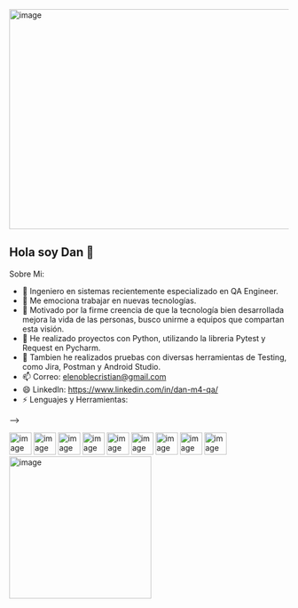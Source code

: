 <img width="1584" height="396" alt="image" src="https://github.com/user-attachments/assets/fd659f82-0a6e-482d-bb06-b3fe8c2736f0" />


## Hola soy Dan 👋

Sobre Mi:

- 🔭 Ingeniero en sistemas recientemente especializado en QA Engineer.
- 🌱 Me emociona trabajar en nuevas tecnologías.
- 👯  Motivado por la firme creencia de que la tecnología bien desarrollada mejora la vida de las personas, busco unirme a equipos que compartan esta visión.
- 🤔 He realizado proyectos con Python, utilizando la libreria Pytest y Request en Pycharm.
- 💬 Tambien he realizados pruebas con diversas herramientas de Testing, como Jira, Postman y Android Studio.
- 📫 Correo: elenoblecristian@gmail.com
- 😄 LinkedIn: https://www.linkedin.com/in/dan-m4-qa/
- ⚡ Lenguajes y Herramientas:

-->

<img width="40" height="40" alt="image" src="https://github.com/user-attachments/assets/99d2b086-32f7-4733-aea9-8856f637b774" />
<img width="40" height="40" alt="image" src="https://github.com/user-attachments/assets/74b5ca57-8d58-4267-9c82-bb8c6d436a5a" />
<img width="40" height="40" alt="image" src="https://github.com/user-attachments/assets/d8e7460b-53a3-4ffe-acb1-3bd0c01b8182" />
<img width="40" height="40" alt="image" src="https://github.com/user-attachments/assets/310a3b81-e4ca-4f87-aadc-ab3fd3564e05" />
<img width="40" height="40" alt="image" src="https://github.com/user-attachments/assets/bc284990-c196-4e73-81a4-b35e7e75f974" />
<img width="40" height="40" alt="image" src="https://github.com/user-attachments/assets/dcbe4f72-52d8-417f-bca5-78a99b65bff9" />
<img width="40" height="40" alt="image" src="https://github.com/user-attachments/assets/7312c699-9207-4237-8fa3-b2178825f530" />
<img width="40" height="40" alt="image" src="https://github.com/user-attachments/assets/06e74466-7e8b-4ee2-b567-ec7d262bee31" />
<img width="40" height="40" alt="image" src="https://github.com/user-attachments/assets/affa0e91-d867-4f27-b16e-57af6c3954dd" />

<img width="256" height="256" alt="image" src="https://github.com/user-attachments/assets/535858a0-60ae-45ef-a8ec-7661b5bf4339" />

